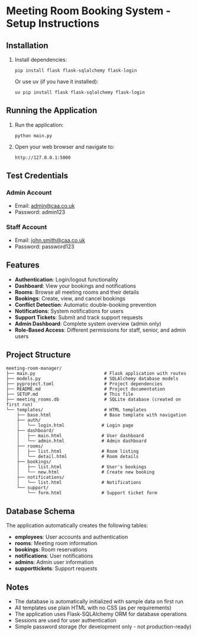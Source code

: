 # Meeting Room Booking System - Setup Instructions

## Installation

1. Install dependencies:

   ```
   pip install flask flask-sqlalchemy flask-login
   ```

   Or use uv (if you have it installed):

   ```
   uv pip install flask flask-sqlalchemy flask-login
   ```

## Running the Application

1. Run the application:

   ```
   python main.py
   ```

2. Open your web browser and navigate to:
   ```
   http://127.0.0.1:5000
   ```

## Test Credentials

### Admin Account

- Email: admin@caa.co.uk
- Password: admin123

### Staff Account

- Email: john.smith@caa.co.uk
- Password: password123

## Features

- **Authentication**: Login/logout functionality
- **Dashboard**: View your bookings and notifications
- **Rooms**: Browse all meeting rooms and their details
- **Bookings**: Create, view, and cancel bookings
- **Conflict Detection**: Automatic double-booking prevention
- **Notifications**: System notifications for users
- **Support Tickets**: Submit and track support requests
- **Admin Dashboard**: Complete system overview (admin only)
- **Role-Based Access**: Different permissions for staff, senior, and admin users

## Project Structure

```
meeting-room-manager/
├── main.py                          # Flask application with routes
├── models.py                        # SQLAlchemy database models
├── pyproject.toml                   # Project dependencies
├── README.md                        # Project documentation
├── SETUP.md                         # This file
├── meeting_rooms.db                 # SQLite database (created on first run)
└── templates/                       # HTML templates
    ├── base.html                    # Base template with navigation
    ├── auth/
    │   └── login.html              # Login page
    ├── dashboard/
    │   ├── main.html               # User dashboard
    │   └── admin.html              # Admin dashboard
    ├── rooms/
    │   ├── list.html               # Room listing
    │   └── detail.html             # Room details
    ├── bookings/
    │   ├── list.html               # User's bookings
    │   └── new.html                # Create new booking
    ├── notifications/
    │   └── list.html               # Notifications
    └── support/
        └── form.html               # Support ticket form
```

## Database Schema

The application automatically creates the following tables:

- **employees**: User accounts and authentication
- **rooms**: Meeting room information
- **bookings**: Room reservations
- **notifications**: User notifications
- **admins**: Admin user information
- **supporttickets**: Support requests

## Notes

- The database is automatically initialized with sample data on first run
- All templates use plain HTML with no CSS (as per requirements)
- The application uses Flask-SQLAlchemy ORM for database operations
- Sessions are used for user authentication
- Simple password storage (for development only - not production-ready)
